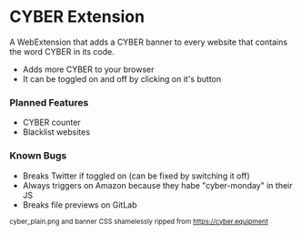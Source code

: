 # CYBER Extension

A WebExtension that adds a CYBER banner to every website that contains the word CYBER in its code.

- Adds more CYBER to your browser
- It can be toggled on and off by clicking on it's button

### Planned Features
- CYBER counter
- Blacklist websites

### Known Bugs
- Breaks Twitter if toggled on (can be fixed by switching it off)
- Always triggers on Amazon because they habe "cyber-monday" in their JS
- Breaks file previews on GitLab

<sup>cyber_plain.png and banner CSS shamelessly ripped from <https://cyber.equipment></sup>
